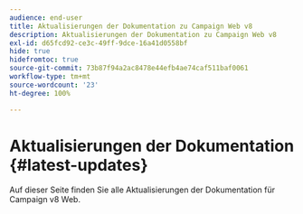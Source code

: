 ```yaml
---
audience: end-user
title: Aktualisierungen der Dokumentation zu Campaign Web v8
description: Aktualisierungen der Dokumentation zu Campaign Web v8
exl-id: d65fcd92-ce3c-49ff-9dce-16a41d0558bf
hide: true
hidefromtoc: true
source-git-commit: 73b87f94a2ac8478e44efb4ae74caf511baf0061
workflow-type: tm+mt
source-wordcount: '23'
ht-degree: 100%

---
```


# Aktualisierungen der Dokumentation {#latest-updates}

Auf dieser Seite finden Sie alle Aktualisierungen der Dokumentation für Campaign v8 Web.

